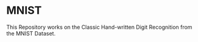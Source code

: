 # MNIST
This Repository works on the Classic Hand-written Digit Recognition from the MNIST Dataset.
